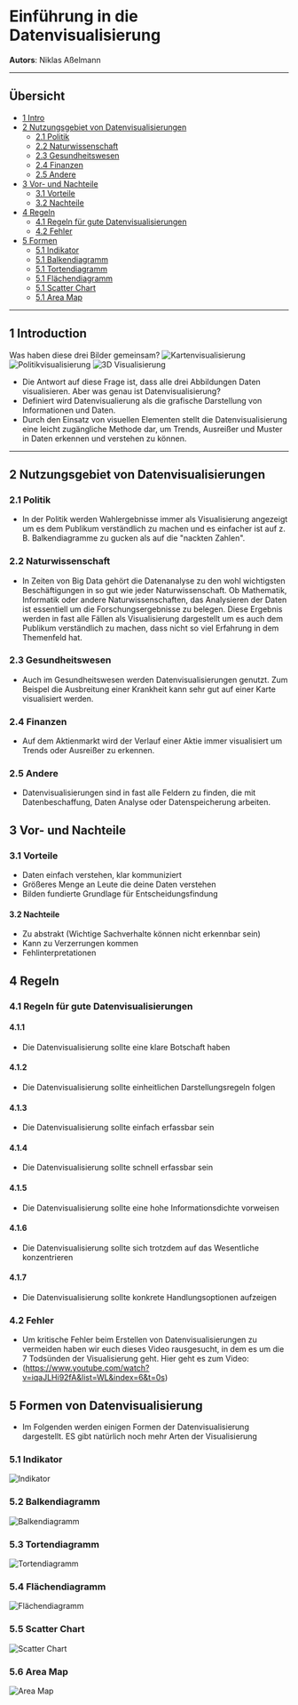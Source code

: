# Einführung in die Datenvisualisierung
**Autors**: Niklas Aßelmann 

---

## Übersicht

- [1 Intro](#1-intro)
- [2 Nutzungsgebiet von Datenvisualisierungen](#2-Nutzungsgebiet-von-Datenvisualisierungen)
  * [2.1 Politik](#21-Politik)
  * [2.2 Naturwissenschaft](#22-Naturwissenschaft)
  * [2.3 Gesundheitswesen](#23-Gesundheitswesen)
  * [2.4 Finanzen](#24-Finanzen)
  * [2.5 Andere](#25-Andere)
- [3 Vor- und Nachteile](#3-Vor-und-Nachteile)
  * [3.1 Vorteile](#31-Vorteile)
  * [3.2 Nachteile](#32-Nachteile)
- [4 Regeln](#4-Regeln)
  * [4.1 Regeln für gute Datenvisualisierungen](#42-Regeln-für-gute-Datenvisualisierungen)
  * [4.2 Fehler](#42-Fehler)
- [5 Formen](#4-Formen)
  * [5.1 Indikator](#51-Indikator)
  * [5.1 Balkendiagramm](#51-Balkendiagramm)
  * [5.1 Tortendiagramm](#51-Tortendiagramm)
  * [5.1 Flächendiagramm](#51-Flächendiagramm)
  * [5.1 Scatter Chart](#51-Scatter-Chart)
  * [5.1 Area Map](#51-Area-Map)




---

## 1 Introduction
Was haben diese drei Bilder gemeinsam?
![Kartenvisualisierung](Abbildung_1.png)
![Politikvisualisierung](Abbildung_2.jpg)
![3D Visualisierung](Abbildung_3.jpg)
- Die Antwort auf diese Frage ist, dass alle drei Abbildungen Daten visualisieren. 
Aber was genau ist Datenvisualisierung?
- Definiert wird Datenvisualierung als die grafische Darstellung von Informationen und Daten.
- Durch den Einsatz von visuellen Elementen stellt die Datenvisualisierung eine leicht zugängliche Methode dar, um Trends, Ausreißer und Muster in Daten erkennen und verstehen zu können. 

---

## 2 Nutzungsgebiet von Datenvisualisierungen
### 2.1 Politik
- In der Politik werden Wahlergebnisse immer als Visualisierung angezeigt um es dem Publikum verständlich zu machen und es einfacher ist auf z. B. Balkendiagramme zu gucken als auf die "nackten Zahlen".
### 2.2 Naturwissenschaft
- In Zeiten von Big Data gehört die Datenanalyse zu den wohl wichtigsten Beschäftigungen in so gut wie jeder Naturwissenschaft. Ob Mathematik, Informatik oder andere Naturwissenschaften, das Analysieren der Daten ist essentiell um die Forschungsergebnisse zu belegen. Diese Ergebnis werden in fast alle Fällen als Visualisierung dargestellt um es auch dem Publikum verständlich zu machen, dass nicht so viel Erfahrung in dem Themenfeld hat.
### 2.3 Gesundheitswesen
- Auch im Gesundheitswesen werden Datenvisualisierungen genutzt. Zum Beispel die Ausbreitung einer Krankheit kann sehr gut auf einer Karte visualisiert werden.
### 2.4 Finanzen
- Auf dem Aktienmarkt wird der Verlauf einer Aktie immer visualisiert um Trends oder Ausreißer zu erkennen.
### 2.5 Andere
- Datenvisualisierungen sind in fast alle Feldern zu finden, die mit Datenbeschaffung, Daten Analyse oder Datenspeicherung arbeiten.


## 3 Vor- und Nachteile
### 3.1 Vorteile
- Daten einfach verstehen, klar kommuniziert
- Größeres Menge an Leute die deine Daten verstehen
- Bilden fundierte Grundlage für Entscheidungsfindung
#### 3.2 Nachteile
- Zu abstrakt (Wichtige Sachverhalte können nicht erkennbar sein)
- Kann zu Verzerrungen kommen
- Fehlinterpretationen

## 4 Regeln
### 4.1 Regeln für gute Datenvisualisierungen
#### 4.1.1 
- Die Datenvisualisierung sollte eine klare Botschaft haben
#### 4.1.2 
- Die Datenvisualisierung sollte einheitlichen Darstellungsregeln folgen
#### 4.1.3 
- Die Datenvisualisierung sollte einfach erfassbar sein
#### 4.1.4 
- Die Datenvisualisierung sollte schnell erfassbar sein
#### 4.1.5 
- Die Datenvisualisierung sollte eine hohe Informationsdichte vorweisen
#### 4.1.6 
- Die Datenvisualisierung sollte sich trotzdem auf das Wesentliche konzentrieren
#### 4.1.7 
- Die Datenvisualisierung sollte konkrete Handlungsoptionen aufzeigen
### 4.2 Fehler
- Um kritische Fehler beim Erstellen von Datenvisualisierungen zu vermeiden haben wir euch dieses Video rausgesucht, in dem es um die 7 Todsünden der Visualisierung geht. Hier geht es zum Video: 
- (https://www.youtube.com/watch?v=iqaJLHi92fA&list=WL&index=6&t=0s)

## 5 Formen von Datenvisualisierung
- Im Folgenden werden einigen Formen der Datenvisualisierung dargestellt. ES gibt natürlich noch mehr Arten der Visualisierung
### 5.1 Indikator
![Indikator](Abbildung_4.png)
### 5.2 Balkendiagramm
![Balkendiagramm](Abbildung_5.png)
### 5.3 Tortendiagramm
![Tortendiagramm](Abbildung_6.jpg)
### 5.4 Flächendiagramm
![Flächendiagramm](Abbildung_7.png)
### 5.5 Scatter Chart
![Scatter Chart](Abbildung_8.png)
### 5.6 Area Map
![Area Map](Abbildung_9.jpg)
